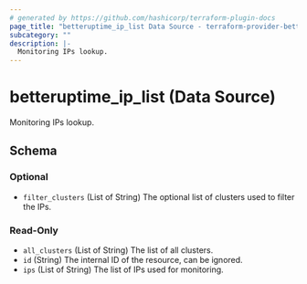 ```yaml
---
# generated by https://github.com/hashicorp/terraform-plugin-docs
page_title: "betteruptime_ip_list Data Source - terraform-provider-better-uptime"
subcategory: ""
description: |-
  Monitoring IPs lookup.
---
```


# betteruptime_ip_list (Data Source)

Monitoring IPs lookup.



<!-- schema generated by tfplugindocs -->
## Schema

### Optional

- `filter_clusters` (List of String) The optional list of clusters used to filter the IPs.

### Read-Only

- `all_clusters` (List of String) The list of all clusters.
- `id` (String) The internal ID of the resource, can be ignored.
- `ips` (List of String) The list of IPs used for monitoring.


